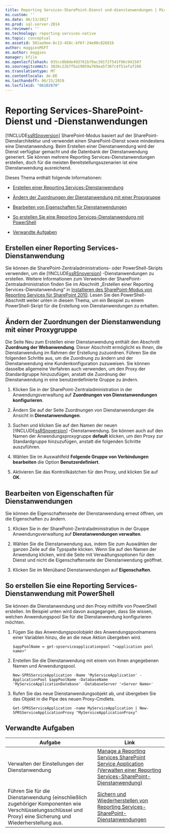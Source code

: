 ```yaml
---
title: Reporting Services-SharePoint-Dienst und-dienstanwendungen | Microsoft-Dokumentation
ms.custom: ''
ms.date: 06/13/2017
ms.prod: sql-server-2014
ms.reviewer: ''
ms.technology: reporting-services-native
ms.topic: conceptual
ms.assetid: 501aa9ee-8c13-458c-bf6f-24e00c82681b
author: maggiesMSFT
ms.author: maggies
manager: kfile
ms.openlocfilehash: 035cc8b8de493761b79ac391f2f543f96c941507
ms.sourcegitcommit: 3026c22b7fba19059a769ea5f367c4f51efaf286
ms.translationtype: MT
ms.contentlocale: de-DE
ms.lasthandoff: 06/15/2019
ms.locfileid: "66102870"
---
```

# <a name="reporting-services-sharepoint-service-and-service-applications"></a>Reporting Services-SharePoint-Dienst und -Dienstanwendungen
  [!INCLUDE[ssRSnoversion](../includes/ssrsnoversion-md.md)] SharePoint-Modus basiert auf der SharePoint-Dienstarchitektur und verwendet einen SharePoint-Dienst sowie mindestens eine Dienstanwendung. Beim Erstellen einer Dienstanwendung wird der Dienst verfügbar gemacht und die Datenbank der Dienstanwendung generiert. Sie können mehrere Reporting Services-Dienstanwendungen erstellen, doch für die meisten Bereitstellungsszenarien ist eine Dienstanwendung ausreichend.  
  
 Dieses Thema enthält folgende Informationen:  
  
-   [Erstellen einer Reporting Services-Dienstanwendung](#bkmk_createapp)  
  
-   [Ändern der Zuordnungen der Dienstanwendung mit einer Proxygruppe](#bkmk_associations)  
  
-   [Bearbeiten von Eigenschaften für Dienstanwendungen](#bkmk_editserviceapplication)  
  
-   [So erstellen Sie eine Reporting Services-Dienstanwendung mit PowerShell](#bkmk_powershell_create_ssrs_serviceapp)  
  
-   [Verwandte Aufgaben](#bkmk_related)  
  
##  <a name="bkmk_createapp"></a> Erstellen einer Reporting Services-Dienstanwendung  
 Sie können die SharePoint-Zentraladministrations- oder PowerShell-Skripts verwenden, um die [!INCLUDE[ssRSnoversion](../includes/ssrsnoversion-md.md)] -Dienstanwendungen zu erstellen. Weitere Informationen zum Verwenden der SharePoint-Zentraladministration finden Sie im Abschnitt „Erstellen einer Reporting Services-Dienstanwendung“ in [Installieren des SharePoint-Modus von Reporting Services für SharePoint 2010](../../2014/sql-server/install/install-reporting-services-sharepoint-mode-for-sharepoint-2010.md). Lesen Sie den PowerShell-Abschnitt weiter unten in diesem Thema, um ein Beispiel zu einem PowerShell-Skript für die Erstellung von Dienstanwendungen zu erhalten.  
  
##  <a name="bkmk_associations"></a> Ändern der Zuordnungen der Dienstanwendung mit einer Proxygruppe  
 Die Seite Neu zum Erstellen einer Dienstanwendung enthält den Abschnitt **Zuordnung der Webanwendung**. Dieser Abschnitt ermöglicht es Ihnen, die Dienstanwendung im Rahmen der Erstellung zuzuordnen. Führen Sie die folgenden Schritte aus, um die Zuordnung zu ändern und der Dienstanwendung eine Kundenkonfiguration zuzuweisen. Sie können dasselbe allgemeine Verfahren auch verwenden, um den Proxy der Standardgruppe hinzuzufügen, anstatt die Zuordnung der Dienstanwendung in eine benutzerdefinierte Gruppe zu ändern.  
  
1.  Klicken Sie in der SharePoint-Zentraladministration in der Anwendungsverwaltung auf **Zuordnungen von Dienstanwendungen konfigurieren**.  
  
2.  Ändern Sie auf der Seite Zuordnungen von Dienstanwendungen die Ansicht in **Dienstanwendungen**.  
  
3.  Suchen und klicken Sie auf den Namen der neuen [!INCLUDE[ssRSnoversion](../includes/ssrsnoversion-md.md)] -Dienstanwendung. Sie können auch auf den Namen der Anwendungsproxygruppe **default** klicken, um den Proxy zur Standardgruppe hinzuzufügen, anstatt die folgenden Schritte auszuführen.  
  
4.  Wählen Sie im Auswahlfeld **Folgende Gruppe von Verbindungen bearbeiten** die Option **Benutzerdefiniert**.  
  
5.  Aktivieren Sie das Kontrollkästchen für den Proxy, und klicken Sie auf **OK**.  
  
##  <a name="bkmk_editserviceapplication"></a> Bearbeiten von Eigenschaften für Dienstanwendungen  
 Sie können die Eigenschaftenseite der Dienstanwendung erneut öffnen, um die Eigenschaften zu ändern.  
  
1.  Klicken Sie in der SharePoint-Zentraladministration in der Gruppe Anwendungsverwaltung auf **Dienstanwendungen verwalten**.  
  
2.  Wählen Sie die Dienstanwendung aus, indem Sie zum Auswählen der ganzen Zeile auf die Typspalte klicken. Wenn Sie auf den Namen der Anwendung klicken, wird die Seite mit Verwaltungsoptionen für den Dienst und nicht die Eigenschaftenseite der Dienstanwendung geöffnet.  
  
3.  Klicken Sie im Menüband Dienstanwendungen auf **Eigenschaften**.  
  
##  <a name="bkmk_powershell_create_ssrs_serviceapp"></a> So erstellen Sie eine Reporting Services-Dienstanwendung mit PowerShell  
 Sie können die Dienstanwendung und den Proxy mithilfe von PowerShell erstellen. Im Beispiel unten wird davon ausgegangen, dass Sie wissen, welchen Anwendungspool Sie für die Dienstanwendung konfigurieren möchten.  
  
1.  Fügen Sie das Anwendungspoolobjekt des Anwendungspoolnamens einer Variablen hinzu, die an die neue Aktion übergeben wird.  
  
    ```  
    $appPoolName = get-spserviceapplicationpool "<application pool name>"  
    ```  
  
2.  Erstellen Sie die Dienstanwendung mit einem von Ihnen angegebenen Namen und Anwendungspool.  
  
    ```  
    New-SPRSServiceApplication -Name 'MyServiceApplication' -ApplicationPool $appPoolName -DatabaseName 'MyServiceApplicationDatabase' -DatabaseServer '<Server Name>'  
    ```  
  
3.  Rufen Sie das neue Dienstanwendungsobjekt ab, und übergeben Sie das Objekt in die Pipe des neuen Proxy-Cmdlets.  
  
    ```  
    Get-SPRSServiceApplication -name MyServiceApplication | New-SPRSServiceApplicationProxy "MyServiceApplicationProxy"  
    ```  
  
##  <a name="bkmk_related"></a> Verwandte Aufgaben  
  
|Aufgabe|Link|  
|----------|----------|  
|Verwalten der Einstellungen der Dienstanwendung|[Manage a Reporting Services SharePoint Service Application (Verwalten einer Reporting Services-SharePoint-Dienstanwendung)](../../2014/reporting-services/manage-a-reporting-services-sharepoint-service-application.md)|  
|Führen Sie für die Dienstanwendung (einschließlich zugehöriger Komponenten wie Verschlüsselungsschlüssel und Proxy) eine Sicherung und Wiederherstellung aus.|[Sichern und Wiederherstellen von Reporting Services-SharePoint-Dienstanwendungen](../../2014/reporting-services/backup-and-restore-reporting-services-sharepoint-service-applications.md)|  
  
  
